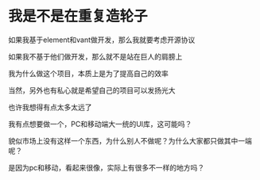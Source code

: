 # 我是不是在重复造轮子

如果我基于element和vant做开发，那么我就要考虑开源协议

如果我不基于他们做开发，那么就不是站在巨人的肩膀上

我为什么做这个项目，本质上是为了提高自己的效率

当然，另外也有私心就是希望自己的项目可以发扬光大

也许我想得有点太多太远了

我有点想要做一个，PC和移动端大一统的UI库，这可能吗？

貌似市场上没有这样一个东西，为什么别人不做呢？为什么大家都只做其中一端呢？

是因为pc和移动，看起来很像，实际上有很多不一样的地方吗？
